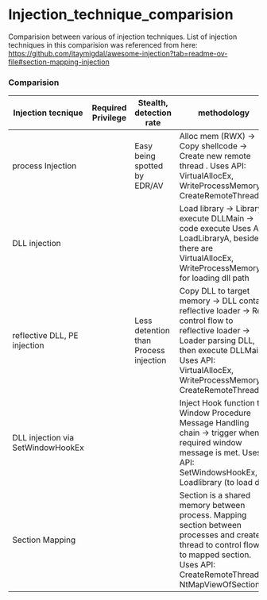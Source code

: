 # Injection_technique_comparision
Comparision between various of injection techniques. List of injection techniques in this comparision was referenced from here: https://github.com/itaymigdal/awesome-injection?tab=readme-ov-file#section-mapping-injection

### Comparision

| Injection tecnique                | Required Privilege | Stealth, detection rate               | methodology                                                                                                                                                                                                     | Persitence | implementation complexity      | impact                                                     | uses case, target |
|-----------------------------------|--------------------|---------------------------------------|-----------------------------------------------------------------------------------------------------------------------------------------------------------------------------------------------------------------|------------|--------------------------------|------------------------------------------------------------|-------------------|
| process Injection                 |                    | Easy being spotted by EDR/AV          | Alloc mem (RWX) -> Copy shellcode -> Create new remote thread . Uses API: VirtualAllocEx, WriteProcessMemory, CreateRemoteThreadEx                                                                              |            | medium (base on the shellcode) | Target Process                                             |                   |
| DLL injection                     |                    |                                       | Load library -> Library execute DLLMain -> code execute Uses API: LoadLibraryA, beside, there are VirtualAllocEx, WriteProcessMemory for loading dll path                                                       |            | easy                           | Target Process                                             |                   |
| reflective DLL, PE injection      |                    | Less detention than Process injection | Copy DLL to target memory -> DLL contain reflective loader -> Re-control flow to reflective loader -> Loader parsing DLL, then execute DLLMain Uses API: VirtualAllocEx, WriteProcessMemory, CreateRemoteThread |            | hard                           | Target Process                                             |                   |
| DLL injection via SetWindowHookEx |                    |                                       | Inject Hook function to Window Procedure Message Handling chain -> trigger when required window message is met. Uses API: SetWindowsHookEx, Loadlibrary (to load dll)                                           |            | medium                         | Depend on arg in Setwindowshook Sometimes it can be global |                   |
| Section Mapping                   |                    |                                       | Section is a shared memory between process. Mapping section between processes and create thread to control flow to mapped section. Uses API: CreateRemoteThread, NtMapViewOfSection                             |            | easy                           | Can be global, base on the number of process map to        |                   |

